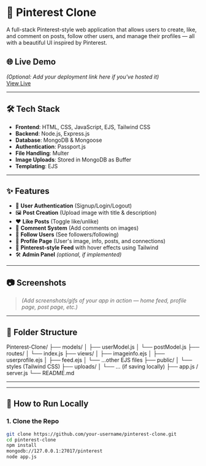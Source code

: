 # 📌 Pinterest Clone

A full-stack Pinterest-style web application that allows users to create, like, and comment on posts, follow other users, and manage their profiles — all with a beautiful UI inspired by Pinterest.

## 🌐 Live Demo

*(Optional: Add your deployment link here if you've hosted it)*  
[View Live](https://your-deployment-link.com)

---

## 🛠️ Tech Stack

- **Frontend**: HTML, CSS, JavaScript, EJS, Tailwind CSS  
- **Backend**: Node.js, Express.js  
- **Database**: MongoDB & Mongoose  
- **Authentication**: Passport.js  
- **File Handling**: Multer  
- **Image Uploads**: Stored in MongoDB as Buffer  
- **Templating**: EJS

---

## ✨ Features

- 🔐 **User Authentication** (Signup/Login/Logout)
- 🖼️ **Post Creation** (Upload image with title & description)
- ❤️ **Like Posts** (Toggle like/unlike)
- 💬 **Comment System** (Add comments on images)
- 👥 **Follow Users** (See followers/following)
- 👤 **Profile Page** (User's image, info, posts, and connections)
- 📸 **Pinterest-style Feed** with hover effects using Tailwind
- 🛠️ **Admin Panel** *(optional, if implemented)*

---

## 📷 Screenshots

> *(Add screenshots/gifs of your app in action — home feed, profile page, post page, etc.)*

---

## 📁 Folder Structure

Pinterest-Clone/ ├── models/ │ ├── userModel.js │ └── postModel.js ├── routes/ │ └── index.js ├── views/ │ ├── imageinfo.ejs │ ├── userprofile.ejs │ ├── feed.ejs │ └── ...other EJS files ├── public/ │ └── styles (Tailwind CSS) ├── uploads/ │ └── ... (if saving locally) ├── app.js / server.js └── README.md

---


---

## 🧪 How to Run Locally

### 1. Clone the Repo
```bash
git clone https://github.com/your-username/pinterest-clone.git
cd pinterest-clone
npm install
mongodb://127.0.0.1:27017/pinterest
node app.js
